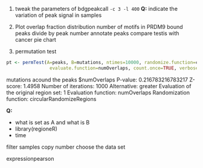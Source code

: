 1. tweak the parameters of bdgpeakcall
`-c 3 -l 400`
**Q:** indicate the variation of peak signal in samples

2.  Plot overlap fraction distribution
number of motifs in PRDM9 bound peaks
divide by peak number
annotate peaks compare testis with cancer pie chart

4. permutation test
```r
pt <- permTest(A=peaks, B=mutations, ntimes=10000, randomize.function=circularRandomizeRegions,
                evaluate.function=numOverlaps, count.once=TRUE, verbose=FALSE)
```
mutations acound the peaks 
$numOverlaps
P-value: 0.216783216783217
Z-score: 1.4958
Number of iterations: 1000
Alternative: greater
Evaluation of the original region set: 1
Evaluation function: numOverlaps
Randomization function: circularRandomizeRegions

**Q:**
- what is set as A and what is B
- library(regioneR)
- time


filter samples 
copy number
choose the data set

expressionpearson





<!--stackedit_data:
eyJoaXN0b3J5IjpbODUzMDQxODQ4LC04OTk1NTE0NzgsMTg2ND
A5MTQ0MywtMTE5MjM5NDUyOSwtMTgzNTI5NDk3NCw1MjEyNTMw
MzMsLTg5NTczNzEyMl19
-->